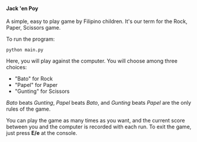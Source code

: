 #### **Jack 'en Poy**

A simple, easy to play game by Filipino children. It's our term for the Rock, Paper, Scissors game.

To run the program:

`python main.py`

Here, you will play against the computer. You will choose among three choices:

- "Bato" for Rock 
- "Papel" for Paper
- "Gunting" for Scissors

*Bato* beats *Gunting*, *Papel* beats *Bato*, and *Gunting* beats *Papel* are the only rules of the game.

You can play the game as many times as you want, and the current score between you and the computer is recorded with each run.
To exit the game, just press **E/e** at the console.